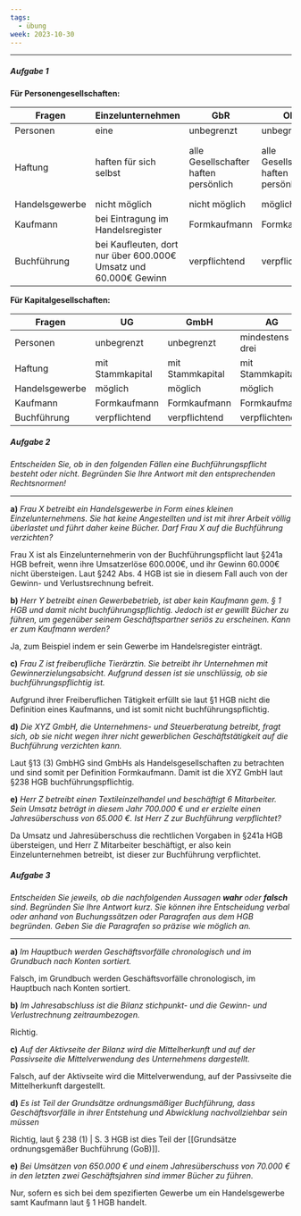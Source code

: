 ```yaml
---
tags:
  - übung
week: 2023-10-30
---
```

***
##### Aufgabe 1

**Für Personengesellschaften:**

| Fragen         | Einzelunternehmen                                                | GbR                                   | OHG                                   | KG                                             |
| -------------- | ---------------------------------------------------------------- | ------------------------------------- | ------------------------------------- | ---------------------------------------------- |
| Personen       | eine                                                             | unbegrenzt                            | unbegrenzt                            | unbegrenzt                                     |
| Haftung        | haften für sich selbst                                           | alle Gesellschafter haften persönlich | alle Gesellschafter haften persönlich | Haftung nur mit Kapitalanlage bei Kommandisten |
| Handelsgewerbe | nicht möglich                                                    | nicht möglich                         | möglich                               | möglich                                        |
| Kaufmann       | bei Eintragung im Handelsregister                                | Formkaufmann                          | Formkaufmann                          | Formkaufmann                                   |
| Buchführung    | bei Kaufleuten, dort nur über 600.000€ Umsatz und 60.000€ Gewinn | verpflichtend                         | verpflichtend                         | verpflichtend                                  |

**Für Kapitalgesellschaften:**

| Fragen         | UG               | GmbH             | AG               |
| -------------- | ---------------- | ---------------- | ---------------- |
| Personen       | unbegrenzt       | unbegrenzt       | mindestens drei  |
| Haftung        | mit Stammkapital | mit Stammkapital | mit Stammkapital |
| Handelsgewerbe | möglich          | möglich          | möglich          |
| Kaufmann       | Formkaufmann     | Formkaufmann     | Formkaufmann     |
| Buchführung    | verpflichtend    | verpflichtend    | verpflichtend    | 

##### Aufgabe 2
*Entscheiden Sie, ob in den folgenden Fällen eine Buchführungspflicht besteht oder nicht. Begründen Sie Ihre Antwort mit den entsprechenden Rechtsnormen!*
***

**a)**
*Frau X betreibt ein Handelsgewerbe in Form eines kleinen Einzelunternehmens. Sie hat keine Angestellten und ist mit ihrer Arbeit völlig überlastet und führt daher keine Bücher. Darf Frau X auf die Buchführung verzichten?*

Frau X ist als Einzelunternehmerin von der Buchführungspflicht laut §241a HGB befreit, wenn ihre Umsatzerlöse 600.000€,  und ihr Gewinn 60.000€ nicht übersteigen. Laut §242 Abs. 4 HGB ist sie in diesem Fall auch von der Gewinn- und Verlustsrechnung befreit.

**b)**
*Herr Y betreibt einen Gewerbebetrieb, ist aber kein Kaufmann gem. § 1 HGB und damit nicht buchführungspflichtig. Jedoch ist er gewillt Bücher zu führen, um gegenüber seinem Geschäftspartner seriös zu erscheinen. Kann er zum Kaufmann werden?*

Ja, zum Beispiel indem er sein Gewerbe im Handelsregister einträgt.

**c)**
*Frau Z ist freiberufliche Tierärztin. Sie betreibt ihr Unternehmen mit Gewinnerzielungsabsicht. Aufgrund dessen ist sie unschlüssig, ob sie buchführungspflichtig ist.*

Aufgrund ihrer Freiberuflichen Tätigkeit erfüllt sie laut §1 HGB nicht die Definition eines Kaufmanns, und ist somit nicht buchführungspflichtig.

**d)**
*Die XYZ GmbH, die Unternehmens- und Steuerberatung betreibt, fragt sich, ob sie nicht wegen ihrer nicht gewerblichen Geschäftstätigkeit auf die Buchführung verzichten kann.*

Laut §13 (3) GmbHG sind GmbHs als Handelsgesellschaften zu betrachten und sind somit per Definition Formkaufmann. Damit ist die XYZ GmbH laut §238 HGB buchführungspflichtig.

**e)**
*Herr Z betreibt einen Textileinzelhandel und beschäftigt 6 Mitarbeiter. Sein Umsatz beträgt in diesem Jahr 700.000 € und er erzielte einen Jahresüberschuss von 65.000 €. Ist Herr Z zur Buchführung verpflichtet?*

Da Umsatz und Jahresüberschuss die rechtlichen Vorgaben in §241a HGB übersteigen, und Herr Z Mitarbeiter beschäftigt, er also kein Einzelunternehmen betreibt, ist dieser zur Buchführung verpflichtet.

##### Aufgabe 3
*Entscheiden Sie jeweils, ob die nachfolgenden Aussagen **wahr** oder **falsch** sind. Begründen Sie Ihre Antwort kurz. Sie können ihre Entscheidung verbal oder anhand von Buchungssätzen oder Paragrafen aus dem HGB begründen. Geben Sie die Paragrafen so präzise wie möglich an.*
***

**a)**
*Im Hauptbuch werden Geschäftsvorfälle chronologisch und im Grundbuch nach Konten sortiert.*

Falsch, im Grundbuch werden Geschäftsvorfälle chronologisch, im Hauptbuch nach Konten sortiert.

**b)**
*Im Jahresabschluss ist die Bilanz stichpunkt- und die Gewinn- und Verlustrechnung zeitraumbezogen.*

Richtig.

**c)**
*Auf der Aktivseite der Bilanz wird die Mittelherkunft und auf der Passivseite die Mittelverwendung des Unternehmens dargestellt.*

Falsch, auf der Aktivseite wird die Mittelverwendung, auf der Passivseite die Mittelherkunft dargestellt.

**d)**
*Es ist Teil der Grundsätze ordnungsmäßiger Buchführung, dass Geschäftsvorfälle in ihrer Entstehung und Abwicklung nachvollziehbar sein müssen*

Richtig, laut § 238 (1) | S. 3 HGB ist dies Teil der [[Grundsätze ordnungsgemäßer Buchführung (GoB)]].

**e)**
*Bei Umsätzen von 650.000 € und einem Jahresüberschuss von 70.000 € in den letzten zwei Geschäftsjahren sind immer Bücher zu führen.*

Nur, sofern es sich bei dem spezifierten Gewerbe um ein Handelsgewerbe samt Kaufmann laut § 1 HGB handelt.